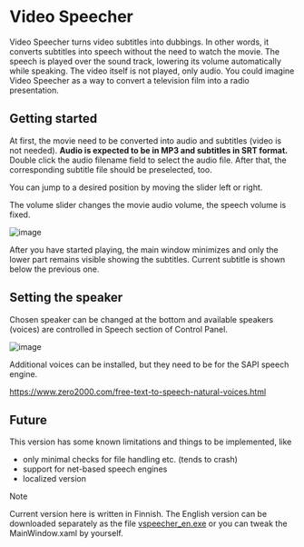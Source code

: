 # Video Speecher
Video Speecher turns video subtitles into dubbings. In other words, it converts subtitles into speech without the need to watch the movie. The speech is played over the sound track, lowering its volume automatically while speaking. The video itself is not played, only audio. You could imagine Video Speecher as a way to convert a television film into a radio presentation.

## Getting started
At first, the movie need to be converted into audio and subtitles (video is not needed). **Audio is expected to be in MP3 and subtitles in SRT format.** Double click the audio filename field to select the audio file. After that, the corresponding subtitle file should be preselected, too.

You can jump to a desired position by moving the slider left or right.

The volume slider changes the movie audio volume, the speech volume is fixed.

![image](https://github.com/MKuula/VideoSpeecher/assets/168563015/a26c0095-6206-4ded-9ae4-b64a6b6edfcb)

After you have started playing, the main window minimizes and only the lower part remains visible showing the subtitles. Current subtitle is shown below the previous one.

## Setting the speaker
Chosen speaker can be changed at the bottom and available speakers (voices) are controlled in Speech section of Control Panel.
 
![image](https://github.com/MKuula/VideoSpeecher/assets/168563015/3d6ec640-73da-4eaf-bbf7-91b3f1f9e8de)

Additional voices can be installed, but they need to be for the SAPI speech engine.

https://www.zero2000.com/free-text-to-speech-natural-voices.html

## Future
This version has some known limitations and things to be implemented, like
- only minimal checks for file handling etc. (tends to crash)
- support for net-based speech engines
- localized version

> [!NOTE]
> Current version here is written in Finnish. The English version can be downloaded separately as the file [vspeecher_en.exe](ftp://ftp.msoftwares.net/vspeecher_en.exe) or you can tweak the MainWindow.xaml by yourself.
